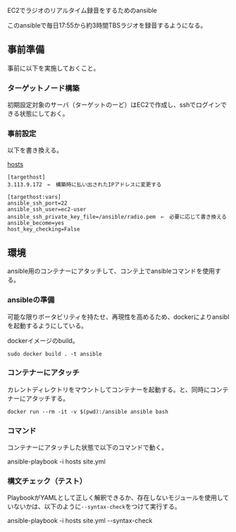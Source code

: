 EC2でラジオのリアルタイム録音をするためのansible

このansibleで毎日17:55から約3時間TBSラジオを録音するようになる。

## 事前準備

事前に以下を実施しておくこと。

### ターゲットノード構築

初期設定対象のサーバ（ターゲットのーど）はEC2で作成し、sshでログインできる状態にしておく。

### 事前設定

以下を書き換える。


[hosts](./hosts)

```
[targethost]
3.113.9.172　←　構築時に払い出されたIPアドレスに変更する

[targethost:vars]
ansible_ssh_port=22
ansible_ssh_user=ec2-user
ansible_ssh_private_key_file=/ansible/radio.pem　←　必要に応じて書き換える
ansible_become=yes
host_key_checking=False
```



## 環境

ansible用のコンテナーにアタッチして、コンテ上でansibleコマンドを使用する。

### ansibleの準備

可能な限りボータビリティを持たせ、再現性を高めるため、dockerによりansiblを起動するようにしている。

dockerイメージのbuild。

    sudo docker build . -t ansible

### コンテナーにアタッチ

カレントディレクトリをマウントしてコンテナーを起動する。と、同時にコンテナーにアタッチする。

    docker run --rm -it -v $(pwd):/ansible ansible bash

### コマンド

コンテナーにアタッチした状態で以下のコマンドで動く。

  ansible-playbook -i hosts site.yml

### 構文チェック（テスト）

PlaybookがYAMLとして正しく解釈できるか、存在しないモジュールを使用していないかは、以下のように```--syntax-check```をつけて実行する。

  ansible-playbook -i hosts site.yml --syntax-check

